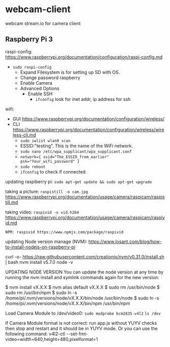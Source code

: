 # webcam-client
webcam stream.io for camera client




## Raspberry Pi 3

raspi-config: https://www.raspberrypi.org/documentation/configuration/raspi-config.md
* `sudo raspi-config`
    * Expand Filesystem is for setting up SD with OS.
    * Change password raspberry
    * Enable Camera
    * Advanced Options
        * Enable SSH
            * `ifconfig` look for inet addr, ip address for ssh


wifi:
* GUI https://www.raspberrypi.org/documentation/configuration/wireless/
* CLI https://www.raspberrypi.org/documentation/configuration/wireless/wireless-cli.md
    * `sudo iwlist wlan0 scan`
    * ESSID:"testing". This is the name of the WiFi network.
    * `sudo nano /etc/wpa_supplicant/wpa_supplicant.conf`
    * `network={
            ssid="The_ESSID_from_earlier"
            psk="Your_wifi_password"
        }`
    * `sudo reboot`
    * `ifconfig` to check if connected.

updating raspiberry pi: `sudo apt-get update && sudo apt-get upgrade`

taking a picture: `raspistill -o cam.jpg`
https://www.raspberrypi.org/documentation/usage/camera/raspicam/raspistill.md

taking video: `raspivid -o vid.h264`
https://www.raspberrypi.org/documentation/usage/camera/raspicam/raspivid.md

    NPM: raspivid https://www.npmjs.com/package/raspivid

updating Node version manage (NVM):
https://www.losant.com/blog/how-to-install-nodejs-on-raspberry-pi

curl -o- https://raw.githubusercontent.com/creationix/nvm/v0.31.0/install.sh | bash
nvm install v5.7.0
node -v

UPDATING NODE VERSION
You can update the node version at any time by running the nvm install and symlink commands again for the new version:

$ nvm install vX.X.X
$ nvm alias default vX.X.X
$ sudo rm /usr/bin/node
$ sudo rm /usr/bin/npm
$ sudo ln -s /home/pi/.nvm/versions/node/vX.X.X/bin/node /usr/bin/node
$ sudo ln -s /home/pi/.nvm/versions/node/vX.X.X/bin/npm /usr/bin/npm



Load Camera Module to /dev/video0:
`sudo modprobe bcm2835-v4l2`
`ls /dev`

If Camera Module format is not correct: run app.js without YUYV checks then stop and restart and it should be in YUYV mode. Or you can use the following command: v4l2-ctl --set-fmt-video=width=640,height=480,pixelformat=1
